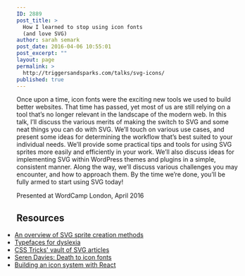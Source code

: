 ```yaml
---
ID: 2889
post_title: >
  How I learned to stop using icon fonts
  (and love SVG)
author: sarah semark
post_date: 2016-04-06 10:55:01
post_excerpt: ""
layout: page
permalink: >
  http://triggersandsparks.com/talks/svg-icons/
published: true
---
```

<p class="cap">Once upon a time, icon fonts were the exciting new tools we used to build better websites. That time has passed, yet most of us are still relying on a tool that’s no longer relevant in the landscape of the modern web. In this talk, I’ll discuss the various merits of making the switch to SVG and some neat things you can do with SVG. We’ll touch on various use cases, and present some ideas for determining the workflow that’s best suited to your individual needs. We’ll provide some practical tips and tools for using SVG sprites more easily and efficiently in your work. We’ll also discuss ideas for implementing SVG within WordPress themes and plugins in a simple, consistent manner. Along the way, we’ll discuss various challenges you may encounter, and how to approach them. By the time we’re done, you’ll be fully armed to start using SVG today!</p>

Presented at WordCamp London, April 2016
<h2>Resources</h2>
<ul style="margin-left: -2em;">
	<li><a href="https://24ways.org/2014/an-overview-of-svg-sprite-creation-techniques/">An overview of SVG sprite creation methods</a></li>
	<li><a href="http://bdatech.org/what-technology/typefaces-for-dyslexia/">Typefaces for dyslexia</a></li>
	<li><a href="https://css-tricks.com/lodge/svg/">CSS Tricks' vault of SVG articles</a></li>
	<li><a href="https://www.youtube.com/watch?v=9xXBYcWgCHA">Seren Davies: Death to icon fonts</a></li>
	<li><a href="https://css-tricks.com/creating-svg-icon-system-react/">Building an icon system with React</a></li>
</ul>